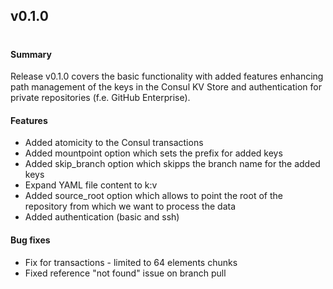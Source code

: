 ## v0.1.0
#
#### Summary
Release v0.1.0 covers the basic functionality with added features enhancing path management of the keys in the Consul KV Store and authentication for private repositories (f.e. GitHub Enterprise).
#### Features

* Added atomicity to the Consul transactions
* Added mountpoint option which sets the prefix for added keys
* Added skip_branch option which skipps the branch name for the added keys
* Expand YAML file content to k:v
* Added source_root option which allows to point the root of the repository from which we want to process the data
* Added authentication (basic and ssh)

#### Bug fixes

* Fix for transactions - limited to 64 elements chunks
* Fixed reference "not found" issue on branch pull

